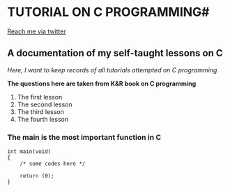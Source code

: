 # TUTORIAL ON C PROGRAMMING#

[Reach me via twitter](https://www.twitter.com/taofeekajibade)

## A documentation of my self-taught lessons on C


*Here, I want to keep records of all tutorials attempted on C programming*

**The questions here are taken from K&R book on C programming**

1. The first lesson
2. The second lesson
3. The third lesson
4. The fourth lesson


### The main is the most important function in C

```
int main(void)
{
	/* some codes here */

	return (0);
} 
